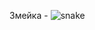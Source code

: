 Змейка -
![snake](https://user-images.githubusercontent.com/55083851/115115306-2989fe00-9fad-11eb-9eb9-afd8772a2293.gif=100x20)
